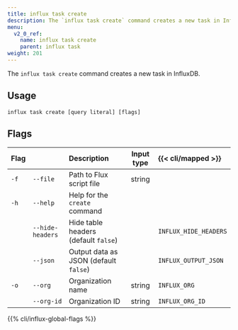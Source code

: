```yaml
---
title: influx task create
description: The `influx task create` command creates a new task in InfluxDB.
menu:
  v2_0_ref:
    name: influx task create
    parent: influx task
weight: 201
---
```


The `influx task create` command creates a new task in InfluxDB.

## Usage
```
influx task create [query literal] [flags]
```

## Flags
| Flag |                  | Description                           | Input type | {{< cli/mapped >}}    |
|:---- |:---              |:-----------                           |:----------:|:--------------------- |
| `-f` | `--file`         | Path to Flux script file              | string     |                       |
| `-h` | `--help`         | Help for the `create` command         |            |                       |
|      | `--hide-headers` | Hide table headers (default `false`)  |            | `INFLUX_HIDE_HEADERS` |
|      | `--json`         | Output data as JSON (default `false`) |            | `INFLUX_OUTPUT_JSON`  |
| `-o` | `--org`          | Organization name                     | string     | `INFLUX_ORG`          |
|      | `--org-id`       | Organization ID                       | string     | `INFLUX_ORG_ID`       |


{{% cli/influx-global-flags %}}
